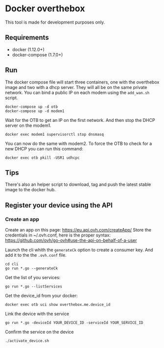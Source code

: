 # Docker overthebox

This tool is made for development purposes only.


## Requirements

* docker (1.12.0+)
* docker-compose (1.7.0+)

## Run

The docker compose file will start three containers, one with the overthebox image and two with a dhcp server. They will all be on the same private network.
You can bind a public IP on each modem using the ```add_wan.sh``` script.


```
docker-compose up -d otb
docker-compose up -d modem1
```

Wait for the OTB to get an IP on the first network. And then stop the DHCP server on the modem1.

```
docker exec modem1 supervisorctl stop dnsmasq
```

You can now do the same with modem2. To force the OTB to check for a new DHCP you can run this command:

```
docker exec otb pkill -USR1 udhcpc
```

## Tips

There's also an helper script to download, tag and push the latest stable image to the docker hub.

## Register your device using the API

### Create an app

Create an app on this page: https://eu.api.ovh.com/createApp/
Store the credentials in ~/.ovh.conf, here is the proper syntax: https://github.com/ovh/go-ovh#use-the-api-on-behalf-of-a-user

Launch the cli whith the ```generateCk``` option to create a consumer key. And add it to the the ```.ovh.conf``` file.

```
cd cli
go run *.go --generateCk
```

Get the list of you services:


```
go run *.go --listServices
```


Get the device_id from your docker:

```
docker exec otb uci show overthebox.me.device_id
```

Link the device with the service

```
go run *.go -deviceId YOUR_DEVICE_ID -serviceId YOUR_SERVICE_ID
```

Confirm the service on the device

```
./activate_device.sh
```
